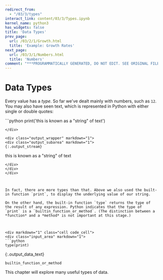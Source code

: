 ```yaml
---
redirect_from:
  - "/03/3/types"
interact_link: content/03/3/Types.ipynb
kernel_name: python3
has_widgets: false
title: 'Data Types'
prev_page:
  url: /03/2/1/Growth.html
  title: 'Example: Growth Rates'
next_page:
  url: /03/3/1/Numbers.html
  title: 'Numbers'
comment: "***PROGRAMMATICALLY GENERATED, DO NOT EDIT. SEE ORIGINAL FILES IN /content***"
---
```

# Data Types

Every value has a _type_. So far we've dealt mainly with numbers, such as `12`. You may also have seen text, which is represented in Python with either single or double quotes:



<div markdown="1" class="cell code_cell">
<div class="input_area" markdown="1">
```python
print('this is known as a "string" of text')

```
</div>

<div class="output_wrapper" markdown="1">
<div class="output_subarea" markdown="1">
{:.output_stream}
```
this is known as a "string" of text
```
</div>
</div>
</div>



In fact, there are more types than that. Above we also used the built-in function `print`, to display the underlying value of our string.

On the other hand, the built-in function `type` returns the type of the result of any expression. Python indicates that the type of `print` is a `builtin_function_or_method`. (The distinction between a *function* and a *method* is not important at this stage.)



<div markdown="1" class="cell code_cell">
<div class="input_area" markdown="1">
```python
type(print)

```
</div>

<div class="output_wrapper" markdown="1">
<div class="output_subarea" markdown="1">


{:.output_data_text}
```
builtin_function_or_method
```


</div>
</div>
</div>



This chapter will explore many useful types of data.

